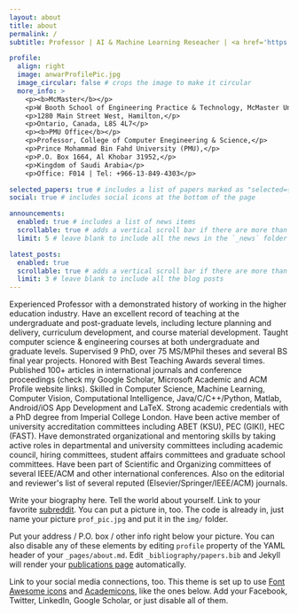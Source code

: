 ```yaml
---
layout: about
title: about
permalink: /
subtitle: Professor | AI & Machine Learning Reseacher | <a href='https://www.eng.mcmaster.ca/sept/'>McMaster University</a> | <a href='https://www.pmu.edu.sa'>PMU</a> | 

profile:
  align: right
  image: anwarProfilePic.jpg
  image_circular: false # crops the image to make it circular
  more_info: >
    <p><b>McMaster</b></p>
    <p>W Booth School of Engineering Practice & Technology, McMaster University,</p>
    <p>1280 Main Street West, Hamilton,</p>
    <p>Ontario, Canada, L8S 4L7</p>
    <p><b>PMU Office</b></p>
    <p>Professor, College of Computer Enegineering & Science,</p>
    <p>Prince Mohammad Bin Fahd University (PMU),</p>
    <p>P.O. Box 1664, Al Khobar 31952,</p>
    <p>Kingdom of Saudi Arabia</p>
    <p>Office: F014 | Tel: +966-13-849-4303</p>

selected_papers: true # includes a list of papers marked as "selected={true}"
social: true # includes social icons at the bottom of the page

announcements:
  enabled: true # includes a list of news items
  scrollable: true # adds a vertical scroll bar if there are more than 3 news items
  limit: 5 # leave blank to include all the news in the `_news` folder

latest_posts:
  enabled: true
  scrollable: true # adds a vertical scroll bar if there are more than 3 new posts items
  limit: 3 # leave blank to include all the blog posts
---
```


Experienced Professor with a demonstrated history of working in the higher education industry. Have an excellent record of teaching at the undergraduate and post-graduate levels, including lecture planning and delivery, curriculum development, and course material development. Taught computer science & engineering courses at both undergraduate and graduate levels. Supervised 9 PhD, over 75 MS/MPhil theses and several BS final year projects. Honored with Best Teaching Awards several times. Published 100+ articles in international journals and conference proceedings (check my Google Scholar, Microsoft Academic and ACM Profile website links). Skilled in Computer Science, Machine Learning, Computer Vision, Computational Intelligence, Java/C/C++/Python, Matlab, Android/iOS App Development and LaTeX. Strong academic credentials with a PhD degree from Imperial College London. Have been active member of university accreditation committees including ABET (KSU), PEC (GIKI), HEC (FAST). Have demonstrated organizational and mentoring skills by taking active roles in departmental and university committees including academic council, hiring committees, student affairs committees and graduate school committees. Have been part of Scientific and Organizing committees of several IEEE/ACM and other international conferences. Also on the editorial and reviewer's list of several reputed (Elsevier/Springer/IEEE/ACM) journals.

Write your biography here. Tell the world about yourself. Link to your favorite [subreddit](http://reddit.com). You can put a picture in, too. The code is already in, just name your picture `prof_pic.jpg` and put it in the `img/` folder.

Put your address / P.O. box / other info right below your picture. You can also disable any of these elements by editing `profile` property of the YAML header of your `_pages/about.md`. Edit `_bibliography/papers.bib` and Jekyll will render your [publications page](/al-folio/publications/) automatically.

Link to your social media connections, too. This theme is set up to use [Font Awesome icons](https://fontawesome.com/) and [Academicons](https://jpswalsh.github.io/academicons/), like the ones below. Add your Facebook, Twitter, LinkedIn, Google Scholar, or just disable all of them.
